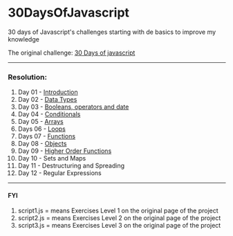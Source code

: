 # 30DaysOfJavascript

30 days of Javascript's challenges starting with de basics to improve my knowledge

The original challenge:
[30 Days of javascript](https://github.com/Asabeneh/30-Days-Of-JavaScript)

---

### Resolution:

1.  Day 01 - [Introduction](https://github.com/fmarga/30DaysOfJavascript/tree/master/day01)
2.  Day 02 - [Data Types](https://github.com/fmarga/30DaysOfJavascript/tree/master/day02)
3.  Day 03 - [Booleans, operators and date](https://github.com/fmarga/30DaysOfJavascript/tree/master/day03)
4.  Day 04 - [Conditionals](https://github.com/fmarga/30DaysOfJavascript/tree/master/day04)
5.  Day 05 - [Arrays](https://github.com/fmarga/30DaysOfJavascript/tree/master/day05)
6.  Days 06 - [Loops](https://github.com/fmarga/30DaysOfJavascript/tree/master/day06)
7.  Days 07 - [Functions](https://github.com/fmarga/30DaysOfJavascript/tree/master/day07)
8.  Day 08 - [Objects](https://github.com/fmarga/30DaysOfJavascript/tree/master/day08)
9.  Day 09 - [Higher Order Functions](https://github.com/fmarga/30DaysOfJavascript/tree/master/day09)
10. Day 10 - Sets and Maps
11. Day 11 - Destructuring and Spreading
12. Day 12 - Regular Expressions

---

#### FYI

1. script1.js = means Exercises Level 1 on the original page of the project
2. script2.js = means Exercises Level 2 on the original page of the project
3. script3.js = means Exercises Level 3 on the original page of the project
